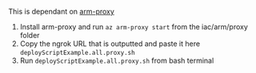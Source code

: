 This is dependant on [arm-proxy](https://github.com/noelbundick/arm-proxy)

1. Install arm-proxy and run `az arm-proxy start` from the iac/arm/proxy folder
2. Copy the ngrok URL that is outputted and paste it here `deployScriptExample.all.proxy.sh`
3. Run `deployScriptExample.all.proxy.sh` from bash terminal